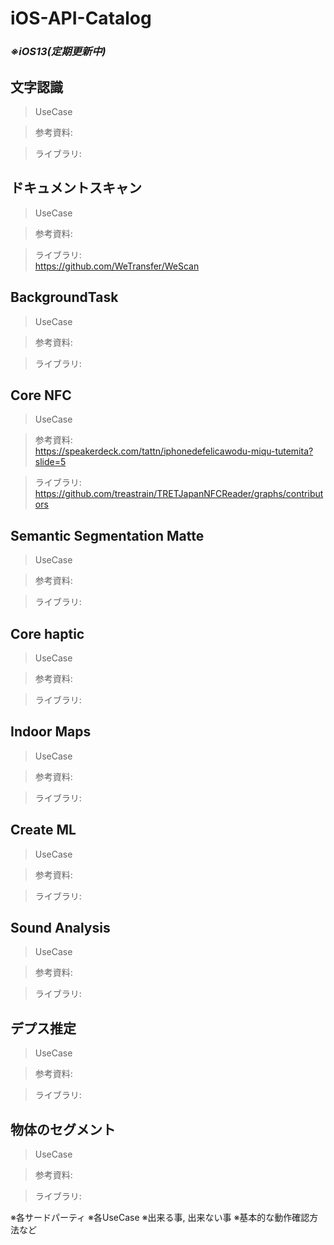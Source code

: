 # iOS-API-Catalog

### _※iOS13(定期更新中)_

## 文字認識

> UseCase  

> 参考資料:  

> ライブラリ:  

## ドキュメントスキャン

> UseCase  

> 参考資料:  

> ライブラリ:  
> https://github.com/WeTransfer/WeScan

## BackgroundTask

> UseCase  

> 参考資料:  

> ライブラリ:  

## Core NFC

> UseCase  

> 参考資料:  
> https://speakerdeck.com/tattn/iphonedefelicawodu-miqu-tutemita?slide=5

> ライブラリ:  
> https://github.com/treastrain/TRETJapanNFCReader/graphs/contributors

## Semantic Segmentation Matte

> UseCase  

> 参考資料:  

> ライブラリ:  

## Core haptic

> UseCase  

> 参考資料:  

> ライブラリ:  

## Indoor Maps

> UseCase  

> 参考資料:  

> ライブラリ:  

## Create ML

> UseCase  

> 参考資料:  

> ライブラリ:  

## Sound Analysis

> UseCase  

> 参考資料:  

> ライブラリ:  

## デプス推定

> UseCase  

> 参考資料:  

> ライブラリ:  

## 物体のセグメント

> UseCase  

> 参考資料:  

> ライブラリ:  

※各サードパーティ 
※各UseCase
※出来る事, 出来ない事
※基本的な動作確認方法など
